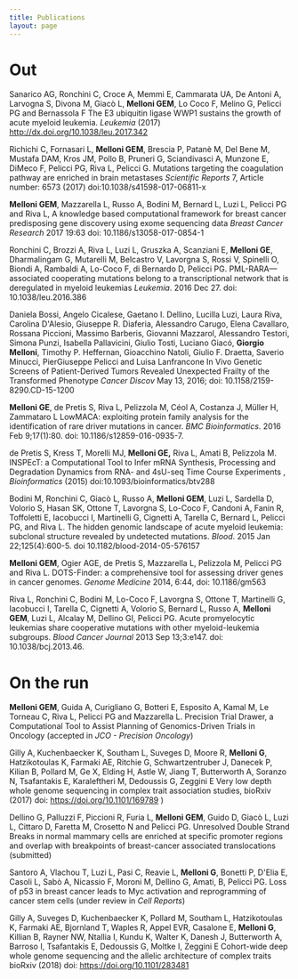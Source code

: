 ```yaml
---
title: Publications
layout: page
---
```


# Out

Sanarico AG, Ronchini C, Croce A, Memmi E, Cammarata UA, De Antoni A, Larvogna S, Divona M, Giacò L, **Melloni GEM**, Lo Coco F, Melino G, Pelicci PG and Bernassola F The E3 ubiquitin ligase WWP1 sustains the growth of acute myeloid leukemia. *Leukemia* (2017) http://dx.doi.org/10.1038/leu.2017.342

Richichi C, Fornasari L, **Melloni GEM**, Brescia P, Patanè M, Del Bene M, Mustafa DAM, Kros JM, Pollo B, Pruneri G, Sciandivasci A, Munzone E, DiMeco F, Pelicci PG, Riva L, Pelicci G. Mutations targeting the coagulation pathway are enriched in brain metastases *Scientific Reports* 7, Article number: 6573 (2017) doi:10.1038/s41598-017-06811-x

**Melloni GEM**, Mazzarella L, Russo A, Bodini M, Bernard L, Luzi L, Pelicci PG and Riva L, A knowledge based computational framework for breast cancer predisposing gene discovery using exome sequencing data *Breast Cancer Research* 2017 19:63 doi: 10.1186/s13058-017-0854-1

Ronchini C, Brozzi A, Riva L, Luzi L, Gruszka A, Scanziani E, **Melloni GE**, Dharmalingam G, Mutarelli M, Belcastro V, Lavorgna S, Rossi V, Spinelli O, Biondi A, Rambaldi A, Lo-Coco F, di Bernardo D, Pelicci PG. PML-RARA—associated cooperating mutations belong to a transcriptional network that is deregulated in myeloid leukemias *Leukemia*. 2016 Dec 27. doi: 10.1038/leu.2016.386

Daniela Bossi, Angelo Cicalese, Gaetano I. Dellino, Lucilla Luzi, Laura Riva, Carolina D'Alesio, Giuseppe R. Diaferia, Alessandro Carugo, Elena Cavallaro, Rossana Piccioni, Massimo Barberis, Giovanni Mazzarol, Alessandro Testori, Simona Punzi, Isabella Pallavicini, Giulio Tosti, Luciano Giacó, **Giorgio Melloni**, Timothy P. Heffernan, Gioacchino Natoli, Giulio F. Draetta, Saverio Minucci, PierGiuseppe Pelicci and Luisa Lanfrancone In Vivo Genetic Screens of Patient-Derived Tumors Revealed Unexpected Frailty of the Transformed Phenotype *Cancer Discov* May 13, 2016; 
doi: 10.1158/2159-8290.CD-15-1200

**Melloni GE**, de Pretis S, Riva L, Pelizzola M, Céol A, Costanza J, Müller H, Zammataro L LowMACA: exploiting protein family analysis for the identification of rare driver mutations in cancer. *BMC Bioinformatics*. 2016 Feb 9;17(1):80. doi: 10.1186/s12859-016-0935-7.

de Pretis S, Kress T, Morelli MJ, **Melloni GE,** Riva L, Amati B, Pelizzola M. INSPEcT: a Computational Tool to Infer mRNA Synthesis, Processing and Degradation Dynamics from RNA- and 4sU-seq Time Course Experiments , *Bioinformatics* (2015) doi:10.1093/bioinformatics/btv288

Bodini M, Ronchini C, Giacò L, Russo A, **Melloni GEM**, Luzi L, Sardella D, Volorio S, Hasan SK, Ottone T, Lavorgna S, Lo-Coco F, Candoni A, Fanin R, Toffoletti E, Iacobucci I, Martinelli G, Cignetti A, Tarella C, Bernard L, Pelicci PG, and Riva L. The hidden genomic landscape of acute myeloid leukemia: subclonal structure revealed by undetected mutations. *Blood*. 2015 Jan 22;125(4):600-5. doi 10.1182/blood-2014-05-576157

**Melloni GEM**, Ogier AGE, de Pretis S, Mazzarella L, Pelizzola M, Pelicci PG and Riva L. DOTS-Finder: a comprehensive tool for assessing driver genes in cancer genomes. *Genome Medicine* 2014, 6:44, doi: 10.1186/gm563

Riva L, Ronchini C, Bodini M, Lo-Coco F, Lavorgna S, Ottone T, Martinelli G, Iacobucci I, Tarella C, Cignetti A, Volorio S, Bernard L, Russo A, **Melloni GEM**, Luzi L, Alcalay M, Dellino GI, Pelicci PG. Acute promyelocytic leukemias share cooperative mutations with other myeloid-leukemia subgroups. *Blood Cancer Journal* 2013 Sep 13;3:e147. doi: 10.1038/bcj.2013.46.

# On the run

**Melloni GEM**, Guida A, Curigliano G, Botteri E, Esposito A, Kamal M, Le Torneau C, Riva L, Pelicci PG and Mazzarella L. Precision Trial Drawer, a Computational Tool to Assist Planning of Genomics-Driven Trials in Oncology (accepted in *JCO - Precision Oncology*)

Gilly A, Kuchenbaecker K, Southam L, Suveges D, Moore R, **Melloni G**, Hatzikotoulas K, Farmaki AE, Ritchie G, Schwartzentruber J, Danecek P, Kilian B, Pollard M, Ge X, Elding H, Astle W, Jiang T, Butterworth A, Soranzo N, Tsafantakis E, Karaleftheri M, Dedoussis G, Zeggini E Very low depth whole genome sequencing in complex trait association studies, bioRxiv (2017) doi: https://doi.org/10.1101/169789 [](http://www.biorxiv.org/content/early/2017/07/28/169789) )

Dellino G, Palluzzi F, Piccioni R, Furia L, **Melloni GEM**, Guido D, Giacò L, Luzi L, Cittaro D, Faretta M, Crosetto N and Pelicci PG. Unresolved Double Strand Breaks in normal mammary cells are enriched at specific promoter regions and overlap with breakpoints of breast-cancer associated translocations (submitted)

Santoro A, Vlachou T, Luzi L, Pasi C, Reavie L, **Melloni G**, Bonetti P, D'Elia E, Casoli L, Sabò A, Nicassio F, Moroni M, Dellino G, Amati, B, Pelicci PG. Loss of p53 in breast cancer leads to Myc activation and reprogramming of cancer stem cells (under review in *Cell Reports*)

Gilly A, Suveges D, Kuchenbaecker K, Pollard M, Southam L, Hatzikotoulas K, Farmaki AE, Bjornland T, Waples R, Appel EVR, Casalone E, **Melloni G**, Killian B, Rayner NW, Ntallia I, Kundu K, Walter K, Danesh J, Butterworth A, Barroso I, Tsafantakis E, Dedoussis G, Moltke I, Zeggini E Cohort-wide deep whole genome sequencing and the allelic architecture of complex traits bioRxiv (2018) doi: https://doi.org/10.1101/283481
